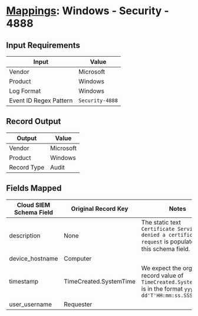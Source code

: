 # [Mappings](README.md): Windows - Security - 4888

## Input Requirements

|Input|Value|
|-----|-----|
|Vendor|Microsoft|
|Product|Windows|
|Log Format|Windows|
|Event ID Regex Pattern|`Security-4888`|

## Record Output

|Output|Value|
|------|-----|
|Vendor|Microsoft|
|Product|Windows|
|Record Type|Audit|

## Fields Mapped

|Cloud SIEM Schema Field|Original Record Key|Notes|
|-----------------------|-------------------|-----|
|description|None|The static text `Certificate Services denied a certificate request` is populated in this schema field.|
|device_hostname|Computer||
|timestamp|TimeCreated.SystemTime|We expect the orginal record value of `TimeCreated.SystemTime` is in the format `yyyy-MM-dd'T'HH:mm:ss.SSSSSSSSSZ`|
|user_username|Requester||

